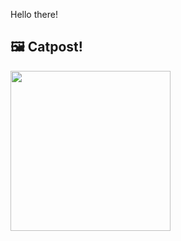Hello there!



## 🖼️ Catpost!

<sub>
    <img src="https://cdn2.thecatapi.com/images/MTYxMjQ0OA.jpg" height="256">
</sub>

